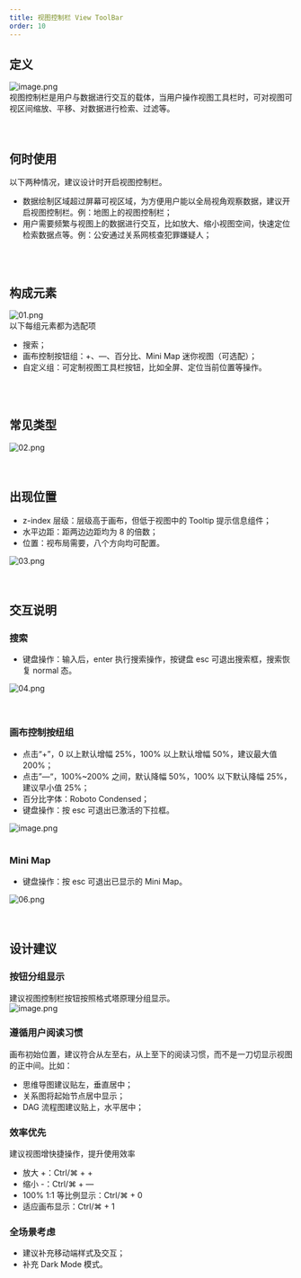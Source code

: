 ```yaml
---
title: 视图控制栏 View ToolBar
order: 10
---
```


## 定义

![image.png](https://cdn.nlark.com/yuque/0/2020/png/100257/1605618658340-6b85e272-4cb8-4c98-b321-d1dc21bb82e4.png#align=left&display=inline&height=320&margin=%5Bobject%20Object%5D&name=image.png&originHeight=320&originWidth=1562&size=993022&status=done&style=none&width=1562)<br />视图控制栏是用户与数据进行交互的载体，当用户操作视图工具栏时，可对视图可视区间缩放、平移、对数据进行检索、过滤等。<br /> <br /> <br />

## 何时使用

以下两种情况，建议设计时开启视图控制栏。

- 数据绘制区域超过屏幕可视区域，为方便用户能以全局视角观察数据，建议开启视图控制栏。例：地图上的视图控制栏；
- 用户需要频繁与视图上的数据进行交互，比如放大、缩小视图空间，快速定位检索数据点等。例：公安通过关系网核查犯罪嫌疑人；

<br />
<br />

## 构成元素

![01.png](https://cdn.nlark.com/yuque/0/2020/png/100257/1605618658373-784aa783-8748-456d-8f0e-827731bfdfe0.png#align=left&display=inline&height=352&margin=%5Bobject%20Object%5D&name=01.png&originHeight=352&originWidth=1884&size=36221&status=done&style=none&width=1884)<br />以下每组元素都为选配项

- 搜索；
- 画布控制按钮组：+、—、百分比、Mini Map 迷你视图（可选配）；
- 自定义组：可定制视图工具栏按钮，比如全屏、定位当前位置等操作。

<br />
<br />

## 常见类型

![02.png](https://cdn.nlark.com/yuque/0/2020/png/100257/1605618658355-3d62e7be-a982-4261-b167-2d7862687b44.png#align=left&display=inline&height=424&margin=%5Bobject%20Object%5D&name=02.png&originHeight=424&originWidth=1884&size=62857&status=done&style=none&width=1884)<br /> <br /> <br />

## 出现位置

- z-index 层级：层级高于画布，但低于视图中的 Tooltip 提示信息组件；
- 水平边距：距两边边距均为 8 的倍数；
- 位置：视布局需要，八个方向均可配置。

![03.png](https://cdn.nlark.com/yuque/0/2020/png/100257/1605618658367-5dd614f0-d488-4895-abfa-2c1fd17b3f5b.png#align=left&display=inline&height=812&margin=%5Bobject%20Object%5D&name=03.png&originHeight=812&originWidth=1884&size=50732&status=done&style=none&width=1884)<br /> <br /> <br />

## 交互说明

### 搜索

- 键盘操作：输入后，enter 执行搜索操作，按键盘 esc 可退出搜索框，搜索恢复 normal 态。

![04.png](https://cdn.nlark.com/yuque/0/2020/png/100257/1605618658366-10f21e20-dae6-46cf-9ac3-d95a7791a2f5.png#align=left&display=inline&height=696&margin=%5Bobject%20Object%5D&name=04.png&originHeight=696&originWidth=1884&size=106974&status=done&style=none&width=1884)<br /> <br /> <br />

### 画布控制按纽组

- 点击“+”，0 以上默认增幅 25%，100% 以上默认增幅 50%，建议最大值 200%；
- 点击”—“，100%~200% 之间，默认降幅 50%，100% 以下默认降幅 25%，建议早小值 25%；
- 百分比字体：Roboto Condensed；
- 键盘操作：按 esc 可退出已激活的下拉框。

![image.png](https://cdn.nlark.com/yuque/0/2020/png/100257/1605618658443-99e3031c-d21f-4566-b9cc-087aa1e7f9c1.png#align=left&display=inline&height=1024&margin=%5Bobject%20Object%5D&name=image.png&originHeight=1024&originWidth=1884&size=220672&status=done&style=none&width=1884)<br /> <br />

### Mini Map

- 键盘操作：按 esc 可退出已显示的 Mini Map。

![06.png](https://cdn.nlark.com/yuque/0/2020/png/100257/1605618658371-d8b6a925-d896-41ba-b581-d6800c0438dc.png#align=left&display=inline&height=1020&margin=%5Bobject%20Object%5D&name=06.png&originHeight=1020&originWidth=1884&size=180155&status=done&style=none&width=1884)<br /> <br /> <br />

## 设计建议

### 按钮分组显示

建议视图控制栏按钮按照格式塔原理分组显示。<br />![image.png](https://cdn.nlark.com/yuque/0/2020/png/100257/1605618658369-d208cde7-7967-4e1a-96f9-3fdd6b8ba595.png#align=left&display=inline&height=416&margin=%5Bobject%20Object%5D&name=image.png&originHeight=416&originWidth=1884&size=111992&status=done&style=none&width=1884)

### 遵循用户阅读习惯

画布初始位置，建议符合从左至右，从上至下的阅读习惯，而不是一刀切显示视图的正中间。比如：

- 思维导图建议贴左，垂直居中；
- 关系图将起始节点居中显示；
- DAG 流程图建议贴上，水平居中；

### 效率优先

建议视图增快捷操作，提升使用效率

- 放大 +：Ctrl/⌘ + +
- 缩小 -：Ctrl/⌘ + —
- 100% 1:1 等比例显示：Ctrl/⌘ + 0
- 适应画布显示：Ctrl/⌘ + 1

### 全场景考虑

- 建议补充移动端样式及交互；
- 补充 Dark Mode 模式。
